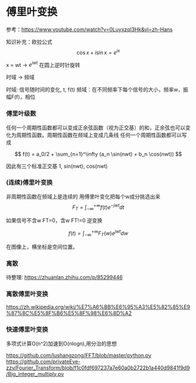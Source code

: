 # 傅里叶变换

参考：https://www.youtube.com/watch?v=0LuyxzqI3Hk&vl=zh-Hans

知识补充：欧拉公式
$$ \cos x + i \sin x = e^{ix} $$

x = wt -> $e^{iwt}$ 在圆上逆时针旋转

时域 -> 频域

时域: 信号随时间的变化, t, f(t)
频域：在不同频率下每个信号的大小，频率w，振幅F(f)，相位

### 傅里叶级数
任何一个周期性函数都可以变成正余弦函数（视为正交基）的和，正余弦也可以变化为周期性函数。周期性函数在频域上变成几条线
任何一个周期性函数都可以写成

$$ f(t) = a_0/2 + \sum_{n=1}^\infty (a_n \sin(nwt) + b_n \cos(nwt)) $$

因此有三个标准正交基 1, sin(nwt), cos(nwt)

### (连续)傅里叶变换
非周期性函数在频域上是连续的
用傅里叶变化把每个w成分挑选出来
$$ F_T = \int_{-\infty}^{+\infty}f(t)e^{-jwt}dt $$

如果信号不含w FT=0，含w FT!=0
逆变换

$$ f(t) = \int_{-\infty}^{+\infty}F_T(w)e^{jwt}dw $$

在图像上，横坐标是空间位置。

### 离散
待整理:
https://zhuanlan.zhihu.com/p/85299446

### 离散傅里叶变换
https://zh.wikipedia.org/wiki/%E7%A6%BB%E6%95%A3%E5%82%85%E9%87%8C%E5%8F%B6%E5%8F%98%E6%8D%A2

### 快速傅里叶变换
多项式计算O(n^2)加速到O(nlogn),用分治的思想

https://github.com/lushangzong/FFT/blob/master/python.py
https://github.com/privateEye-zzy/Fourier_Transform/blob/f1c0fdf697237a7e60a0b2722b1a440d9841f9d9/Big_integer_multiply.py
